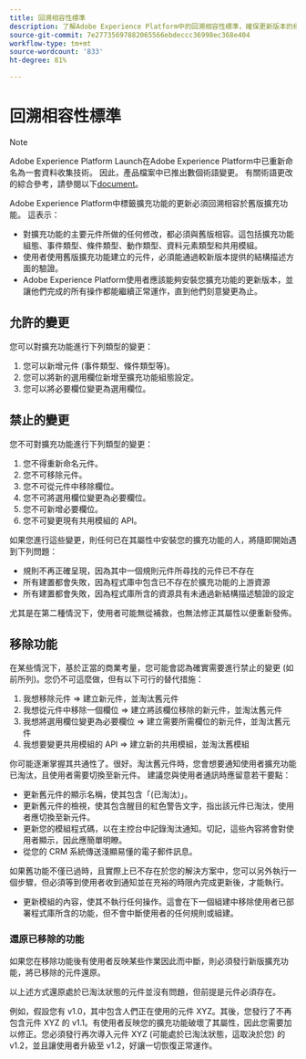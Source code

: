 ```yaml
---
title: 回溯相容性標準
description: 了解Adobe Experience Platform中的回溯相容性標準，確保更新版本的標籤擴充功能與舊版相容。
source-git-commit: 7e27735697882065566ebdeccc36998ec368e404
workflow-type: tm+mt
source-wordcount: '833'
ht-degree: 81%

---
```


# 回溯相容性標準

>[!NOTE]
>
>Adobe Experience Platform Launch在Adobe Experience Platform中已重新命名為一套資料收集技術。 因此，產品檔案中已推出數個術語變更。 有關術語更改的綜合參考，請參閱以下[document](../term-updates.md)。

Adobe Experience Platform中標籤擴充功能的更新必須回溯相容於舊版擴充功能。 這表示：

* 對擴充功能的主要元件所做的任何修改，都必須與舊版相容。這包括擴充功能組態、事件類型、條件類型、動作類型、資料元素類型和共用模組。
* 使用者使用舊版擴充功能建立的元件，必須能通過較新版本提供的結構描述方面的驗證。
* Adobe Experience Platform使用者應該能夠安裝您擴充功能的更新版本，並讓他們完成的所有操作都能繼續正常運作，直到他們刻意變更為止。

## 允許的變更

您可以對擴充功能進行下列類型的變更：

1. 您可以新增元件 (事件類型、條件類型等)。
1. 您可以將新的選用欄位新增至擴充功能組態設定。
1. 您可以將必要欄位變更為選用欄位。

## 禁止的變更

您不可對擴充功能進行下列類型的變更：

1. 您不得重新命名元件。
1. 您不可移除元件。
1. 您不可從元件中移除欄位。
1. 您不可將選用欄位變更為必要欄位。
1. 您不可新增必要欄位。
1. 您不可變更現有共用模組的 API。

如果您進行這些變更，則任何已在其屬性中安裝您的擴充功能的人，將隨即開始遇到下列問題：

* 規則不再正確呈現，因為其中一個規則元件所尋找的元件已不存在
* 所有建置都會失敗，因為程式庫中包含已不存在於擴充功能的上游資源
* 所有建置都會失敗，因為程式庫所含的資源具有未通過新結構描述驗證的設定

尤其是在第二種情況下，使用者可能無從補救，也無法修正其屬性以便重新發佈。

## 移除功能

在某些情況下，基於正當的商業考量，您可能會認為確實需要進行禁止的變更 (如前所列)。您仍不可這麼做，但有以下可行的替代措施：

1. 我想移除元件 => 建立新元件，並淘汰舊元件
1. 我想從元件中移除一個欄位 => 建立將該欄位移除的新元件，並淘汰舊元件
1. 我想將選用欄位變更為必要欄位 => 建立需要所需欄位的新元件，並淘汰舊元件
1. 我想要變更共用模組的 API => 建立新的共用模組，並淘汰舊模組

你可能逐漸掌握其共通性了。很好。淘汰舊元件時，您會想要通知使用者擴充功能已淘汰，且使用者需要切換至新元件。  建議您與使用者通訊時應留意若干要點：

* 更新舊元件的顯示名稱，使其包含「(已淘汰)」。
* 更新舊元件的檢視，使其包含醒目的紅色警告文字，指出該元件已淘汰，使用者應切換至新元件。
* 更新您的模組程式碼，以在主控台中記錄淘汰通知。切記，這些內容將會對使用者顯示，因此應簡單明瞭。
* 從您的 CRM 系統傳送淺顯易懂的電子郵件訊息。

如果舊功能不僅已過時，且實際上已不存在於您的解決方案中，您可以另外執行一個步驟，但必須等到使用者收到通知並在充裕的時限內完成更新後，才能執行。

* 更新模組的內容，使其不執行任何操作。這會在下一個組建中移除使用者已部署程式庫所含的功能，但不會中斷使用者的任何規則或組建。

### 還原已移除的功能

如果您在移除功能後有使用者反映某些作業因此而中斷，則必須發行新版擴充功能，將已移除的元件還原。

以上述方式還原處於已淘汰狀態的元件並沒有問題，但前提是元件必須存在。

例如，假設您有 v1.0，其中包含人們正在使用的元件 XYZ。其後，您發行了不再包含元件 XYZ 的 v1.1。有使用者反映您的擴充功能破壞了其屬性，因此您需要加以修正。您必須發行再次導入元件 XYZ (可能處於已淘汰狀態，這取決於您) 的 v1.2，並且讓使用者升級至 v1.2，好讓一切恢復正常運作。

